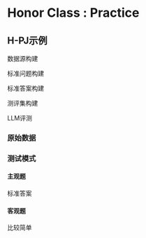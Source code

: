 # Honor Class : Practice

## H-PJ示例

数据源构建  

标准问题构建  

标准答案构建  

测评集构建  

LLM评测  

### 原始数据

### 测试模式

#### 主观题

标准答案

#### 客观题

比较简单
